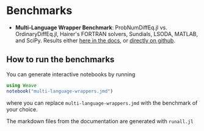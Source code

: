 # Benchmarks


- **Multi-Language Wrapper Benchmark**:
  ProbNumDiffEq.jl vs. OrdinaryDiffEq.jl, Hairer's FORTRAN solvers, Sundials, LSODA, MATLAB, and SciPy.
  Results either [here in the docs](https://nathanaelbosch.github.io/ProbNumDiffEq.jl/dev/benchmarks/multi-language-wrappers/),
  or [directly on github](../docs/src/benchmarks/multi-language-wrappers.md).


## How to run the benchmarks

You can generate interactive notebooks by running
```julia
using Weave
notebook("multi-language-wrappers.jmd")
```
where you can replace `multi-language-wrappers.jmd` with the benchmark of your choice.

The markdown files from the documentation are generated with `runall.jl`
